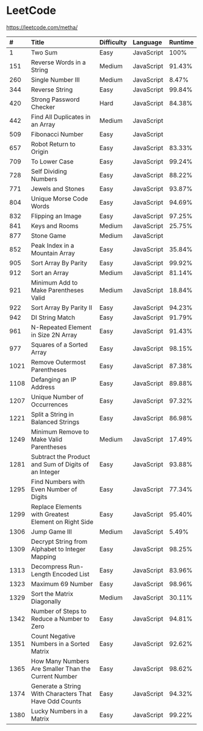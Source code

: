 # LeetCode

https://leetcode.com/metha/

| #    | Title                                                    | Difficulty | Language   | Runtime |
| :--- | :------------------------------------------------------- | :--------- | :--------- | :------ |
| 1    | Two Sum                                                  | Easy       | JavaScript | 100%    |
| 151  | Reverse Words in a String                                | Medium     | JavaScript | 91.43%  |
| 260  | Single Number III                                        | Medium     | JavaScript | 8.47%   |
| 344  | Reverse String                                           | Easy       | JavaScript | 99.84%  |
| 420  | Strong Password Checker                                  | Hard       | JavaScript | 84.38%  |
| 442  | Find All Duplicates in an Array                          | Medium     | JavaScript |         |
| 509  | Fibonacci Number                                         | Easy       | JavaScript |         |
| 657  | Robot Return to Origin                                   | Easy       | JavaScript | 83.33%  |
| 709  | To Lower Case                                            | Easy       | JavaScript | 99.24%  |
| 728  | Self Dividing Numbers                                    | Easy       | JavaScript | 88.22%  |
| 771  | Jewels and Stones                                        | Easy       | JavaScript | 93.87%  |
| 804  | Unique Morse Code Words                                  | Easy       | JavaScript | 94.69%  |
| 832  | Flipping an Image                                        | Easy       | JavaScript | 97.25%  |
| 841  | Keys and Rooms                                           | Medium     | JavaScript | 25.75%  |
| 877  | Stone Game                                               | Medium     | JavaScript |         |
| 852  | Peak Index in a Mountain Array                           | Easy       | JavaScript | 35.84%  |
| 905  | Sort Array By Parity                                     | Easy       | JavaScript | 99.92%  |
| 912  | Sort an Array                                            | Medium     | JavaScript | 81.14%  |
| 921  | Minimum Add to Make Parentheses Valid                    | Medium     | JavaScript | 18.84%  |
| 922  | Sort Array By Parity II                                  | Easy       | JavaScript | 94.23%  |
| 942  | DI String Match                                          | Easy       | JavaScript | 91.79%  |
| 961  | N-Repeated Element in Size 2N Array                      | Easy       | JavaScript | 91.43%  |
| 977  | Squares of a Sorted Array                                | Easy       | JavaScript | 98.15%  |
| 1021 | Remove Outermost Parentheses                             | Easy       | JavaScript | 87.38%  |
| 1108 | Defanging an IP Address                                  | Easy       | JavaScript | 89.88%  |
| 1207 | Unique Number of Occurrences                             | Easy       | JavaScript | 97.32%  |
| 1221 | Split a String in Balanced Strings                       | Easy       | JavaScript | 86.98%  |
| 1249 | Minimum Remove to Make Valid Parentheses                 | Medium     | JavaScript | 17.49%  |
| 1281 | Subtract the Product and Sum of Digits of an Integer     | Easy       | JavaScript | 93.88%  |
| 1295 | Find Numbers with Even Number of Digits                  | Easy       | JavaScript | 77.34%  |
| 1299 | Replace Elements with Greatest Element on Right Side     | Easy       | JavaScript | 95.40%  |
| 1306 | Jump Game III                                            | Medium     | JavaScript | 5.49%   |
| 1309 | Decrypt String from Alphabet to Integer Mapping          | Easy       | JavaScript | 98.25%  |
| 1313 | Decompress Run-Length Encoded List                       | Easy       | JavaScript | 83.96%  |
| 1323 | Maximum 69 Number                                        | Easy       | JavaScript | 98.96%  |
| 1329 | Sort the Matrix Diagonally                               | Medium     | JavaScript | 30.11%  |
| 1342 | Number of Steps to Reduce a Number to Zero               | Easy       | JavaScript | 94.81%  |
| 1351 | Count Negative Numbers in a Sorted Matrix                | Easy       | JavaScript | 92.62%  |
| 1365 | How Many Numbers Are Smaller Than the Current Number     | Easy       | JavaScript | 98.62%  |
| 1374 | Generate a String With Characters That Have Odd Counts   | Easy       | JavaScript | 94.32%  |
| 1380 | Lucky Numbers in a Matrix                                | Easy       | JavaScript | 99.22%  |
